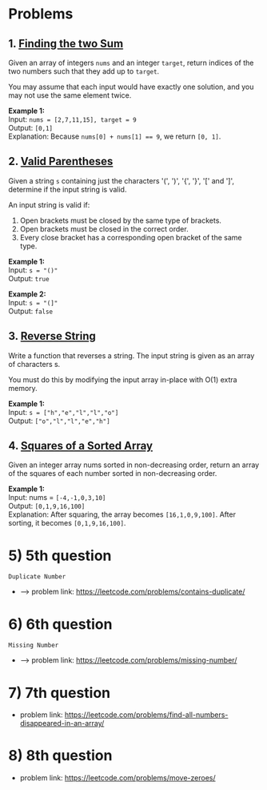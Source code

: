 # Problems

## 1. [Finding the two Sum](https://leetcode.com/problems/two-sum/) 
Given an array of integers `nums` and an integer `target`, return indices of the two numbers such that they add up to `target`.

You may assume that each input would have exactly one solution, and you may not use the same element twice.


**Example 1:**<br>
Input: `nums = [2,7,11,15], target = 9`  
Output: `[0,1]`  
Explanation: Because `nums[0] + nums[1] == 9`, we return `[0, 1]`.


   
 ## 2. [Valid Parentheses](https://leetcode.com/problems/valid-parentheses/)

Given a string `s` containing just the characters '(', ')', '{', '}', '[' and ']', determine if the input string is valid.

An input string is valid if:
1. Open brackets must be closed by the same type of brackets.
2. Open brackets must be closed in the correct order.
3. Every close bracket has a corresponding open bracket of the same type.

**Example 1:**<br>
Input: `s = "()"`  
Output: `true`

**Example 2:**<br>
Input: `s = "(]"`  
Output: `false`

    
## 3. [Reverse String](https://leetcode.com/problems/reverse-string/)

Write a function that reverses a string. The input string is given as an array of characters s.

You must do this by modifying the input array in-place with O(1) extra memory.

 

**Example 1:**<br>
Input: `s = ["h","e","l","l","o"]`<br>
Output: `["o","l","l","e","h"]`


## 4. [Squares of a Sorted Array](https://leetcode.com/problems/squares-of-a-sorted-array/)

Given an integer array nums sorted in non-decreasing order, return an array of the squares of each number sorted in non-decreasing order.

 

**Example 1:**<br>
Input: nums = `[-4,-1,0,3,10]`<br>
Output: `[0,1,9,16,100]`<br>
Explanation: After squaring, the array becomes `[16,1,0,9,100]`.
After sorting, it becomes `[0,1,9,16,100]`.

# 5) 5th question
    Duplicate Number
*  --> problem link: https://leetcode.com/problems/contains-duplicate/

# 6) 6th question
    Missing Number
* --> problem link: https://leetcode.com/problems/missing-number/

# 7) 7th question
* problem link: https://leetcode.com/problems/find-all-numbers-disappeared-in-an-array/

# 8) 8th question
* problem link: https://leetcode.com/problems/move-zeroes/